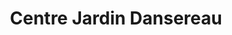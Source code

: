 ---
title: "Centre Jardin Dansereau"
url: /stanstead-est/centre-jardin-dansereau/
shop: Garten-Center
---